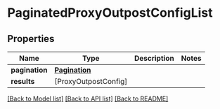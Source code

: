 # PaginatedProxyOutpostConfigList

## Properties
Name | Type | Description | Notes
------------ | ------------- | ------------- | -------------
**pagination** | [**Pagination**](Pagination.md) |  | 
**results** | [ProxyOutpostConfig] |  | 

[[Back to Model list]](../README.md#documentation-for-models) [[Back to API list]](../README.md#documentation-for-api-endpoints) [[Back to README]](../README.md)


